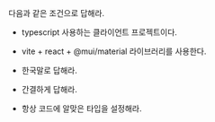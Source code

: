 다음과 같은 조건으로 답해라.

- typescript 사용하는 클라이언트 프로젝트이다.

- vite + react + @mui/material 라이브러리를 사용한다.

- 한국말로 답해라.

- 간결하게 답해라.

- 항상 코드에 알맞은 타입을 설정해라.
